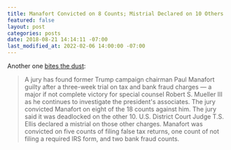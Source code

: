 ```yaml
---
title: Manafort Convicted on 8 Counts; Mistrial Declared on 10 Others
featured: false
layout: post
categories: posts
date: 2018-08-21 14:14:11 -07:00
last_modified_at: 2022-02-06 14:00:00 -07:00
---
```


Another one [bites the dust](https://www.washingtonpost.com/world/national-security/manafort-jury-suggests-it-cannot-come-to-a-consensus-on-a-single-count/2018/08/21/a2478ac0-a559-11e8-a656-943eefab5daf_story.html?utm_term=.d1955d9c13af):

>  A jury has found former Trump campaign chairman Paul Manafort guilty after a three-week trial on tax and bank fraud charges — a major if not complete victory for special counsel Robert S. Mueller III as he continues to investigate the president's associates.
> The jury convicted Manafort on eight of the 18 counts against him. The jury said it was deadlocked on the other 10. U.S. District Court Judge T.S. Ellis declared a mistrial on those other charges.
> Manafort was convicted on five counts of filing false tax returns, one count of not filing a required IRS form, and two bank fraud counts.

